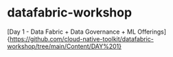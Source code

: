 # datafabric-workshop
[Day 1 - Data Fabric + Data Governance + ML Offerings]{https://github.com/cloud-native-toolkit/datafabric-workshop/tree/main/Content/DAY%201}
